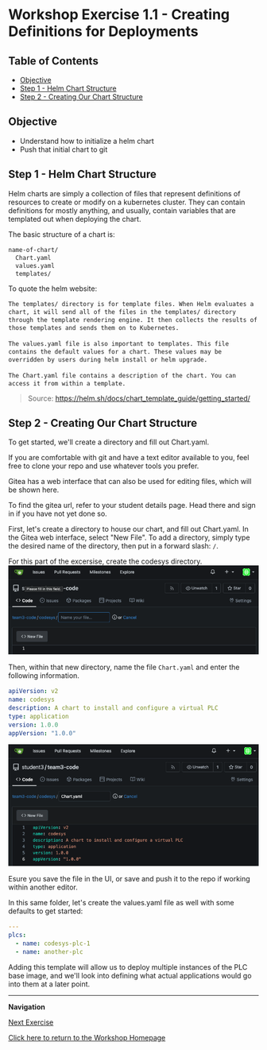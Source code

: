 # Workshop Exercise 1.1 - Creating Definitions for Deployments

## Table of Contents

* [Objective](#objective)
* [Step 1 - Helm Chart Structure](#step-1---helm-chart-structure)
* [Step 2 - Creating Our Chart Structure](#step-2---creating-our-chart-structure)

## Objective

* Understand how to initialize a helm chart
* Push that initial chart to git


## Step 1 - Helm Chart Structure
Helm charts are simply a collection of files that represent definitions of resources to create or modify on a kubernetes cluster. They can contain definitions for mostly anything, and usually, contain variables that are templated out when deploying the chart.

The basic structure of a chart is:
```
name-of-chart/
  Chart.yaml
  values.yaml
  templates/
```

To quote the helm website:
```
The templates/ directory is for template files. When Helm evaluates a chart, it will send all of the files in the templates/ directory through the template rendering engine. It then collects the results of those templates and sends them on to Kubernetes.

The values.yaml file is also important to templates. This file contains the default values for a chart. These values may be overridden by users during helm install or helm upgrade.

The Chart.yaml file contains a description of the chart. You can access it from within a template.
```

> Source: https://helm.sh/docs/chart_template_guide/getting_started/


## Step 2 - Creating Our Chart Structure
To get started, we'll create a directory and fill out Chart.yaml.

If you are comfortable with git and have a text editor available to you, feel free to clone your repo and use whatever tools you prefer.

Gitea has a web interface that can also be used for editing files, which will be shown here.

To find the gitea url, refer to your student details page.
Head there and sign in if you have not yet done so.

First, let's create a directory to house our chart, and fill out Chart.yaml. In the Gitea web interface, select "New File". To add a directory, simply type the desired name of the directory, then put in a forward slash: `/`.

For this part of the excersise, create the codesys directory.
![Start Chart Yaml](../.images/start-codesys-chart.png)

Then, within that new directory, name the file `Chart.yaml` and enter the following information.

```yaml
apiVersion: v2
name: codesys
description: A chart to install and configure a virtual PLC
type: application
version: 1.0.0
appVersion: "1.0.0"
```
![Populate Chart Yaml](../.images/populate-chart-yaml.png)

Esure you save the file in the UI, or save and push it to the repo if working within another editor.

In this same folder, let's create the values.yaml file as well with some defaults to get started:
```yaml
---
plcs:
  - name: codesys-plc-1
  - name: another-plc

```
Adding this template will allow us to deploy multiple instances of the PLC base image, and we'll look into defining what actual applications would go into them at a later point.

---
**Navigation**

[Next Exercise](../1.2-adding-deployment-template/)

[Click here to return to the Workshop Homepage](../../README.md)


